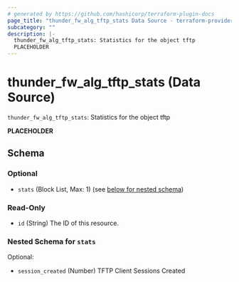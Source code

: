 ```yaml
---
# generated by https://github.com/hashicorp/terraform-plugin-docs
page_title: "thunder_fw_alg_tftp_stats Data Source - terraform-provider-thunder"
subcategory: ""
description: |-
  thunder_fw_alg_tftp_stats: Statistics for the object tftp
  PLACEHOLDER
---
```


# thunder_fw_alg_tftp_stats (Data Source)

`thunder_fw_alg_tftp_stats`: Statistics for the object tftp

__PLACEHOLDER__



<!-- schema generated by tfplugindocs -->
## Schema

### Optional

- `stats` (Block List, Max: 1) (see [below for nested schema](#nestedblock--stats))

### Read-Only

- `id` (String) The ID of this resource.

<a id="nestedblock--stats"></a>
### Nested Schema for `stats`

Optional:

- `session_created` (Number) TFTP Client Sessions Created



